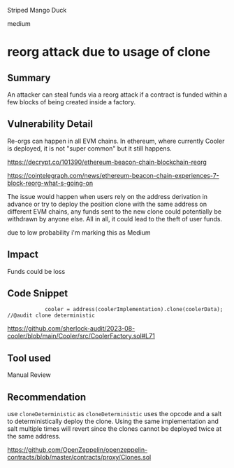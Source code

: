 Striped Mango Duck

medium

# reorg attack due to usage of clone
## Summary
An attacker can steal funds via a reorg attack if a contract is funded within a few blocks of being created inside a factory.

## Vulnerability Detail
Re-orgs can happen in all EVM chains. In ethereum, where currently Cooler is deployed, it is not "super common" but it still happens.

https://decrypt.co/101390/ethereum-beacon-chain-blockchain-reorg

https://cointelegraph.com/news/ethereum-beacon-chain-experiences-7-block-reorg-what-s-going-on

The issue would happen when users rely on the address derivation in advance or try to deploy the position clone with the same address on different EVM chains, any funds sent to the new clone could potentially be withdrawn by anyone else. All in all, it could lead to the theft of user funds.

due to low probability i'm marking this as Medium

## Impact
Funds could be loss

## Code Snippet
```solidity
            cooler = address(coolerImplementation).clone(coolerData); //@audit clone deterministic
```

https://github.com/sherlock-audit/2023-08-cooler/blob/main/Cooler/src/CoolerFactory.sol#L71


## Tool used

Manual Review

## Recommendation
use `cloneDeterministic` as `cloneDeterministic` uses the opcode and a salt to deterministically deploy the clone. Using the same implementation and salt multiple times will revert since the clones cannot be deployed twice at the same address.

https://github.com/OpenZeppelin/openzeppelin-contracts/blob/master/contracts/proxy/Clones.sol